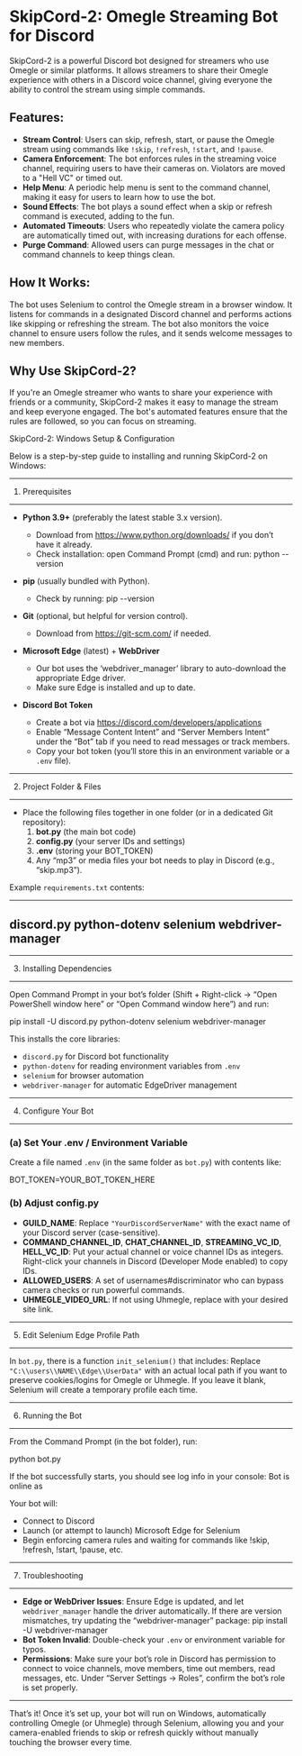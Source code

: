 # SkipCord-2: Omegle Streaming Bot for Discord

SkipCord-2 is a powerful Discord bot designed for streamers who use Omegle or similar platforms. It allows streamers to share their Omegle experience with others in a Discord voice channel, giving everyone the ability to control the stream using simple commands.

## Features:
- **Stream Control**: Users can skip, refresh, start, or pause the Omegle stream using commands like `!skip`, `!refresh`, `!start`, and `!pause`.
- **Camera Enforcement**: The bot enforces rules in the streaming voice channel, requiring users to have their cameras on. Violators are moved to a "Hell VC" or timed out.
- **Help Menu**: A periodic help menu is sent to the command channel, making it easy for users to learn how to use the bot.
- **Sound Effects**: The bot plays a sound effect when a skip or refresh command is executed, adding to the fun.
- **Automated Timeouts**: Users who repeatedly violate the camera policy are automatically timed out, with increasing durations for each offense.
- **Purge Command**: Allowed users can purge messages in the chat or command channels to keep things clean.

## How It Works:
The bot uses Selenium to control the Omegle stream in a browser window. It listens for commands in a designated Discord channel and performs actions like skipping or refreshing the stream. The bot also monitors the voice channel to ensure users follow the rules, and it sends welcome messages to new members.

## Why Use SkipCord-2?
If you're an Omegle streamer who wants to share your experience with friends or a community, SkipCord-2 makes it easy to manage the stream and keep everyone engaged. The bot's automated features ensure that the rules are followed, so you can focus on streaming.


SkipCord-2: Windows Setup & Configuration

Below is a step-by-step guide to installing and running SkipCord-2 on Windows:

--------------------------------------------------------------------------------
1) Prerequisites
--------------------------------------------------------------------------------
- **Python 3.9+** (preferably the latest stable 3.x version). 
  - Download from https://www.python.org/downloads/ if you don’t have it already.
  - Check installation: open Command Prompt (cmd) and run: python --version

- **pip** (usually bundled with Python).
  - Check by running: pip --version

- **Git** (optional, but helpful for version control).
  - Download from https://git-scm.com/ if needed.

- **Microsoft Edge** (latest) + **WebDriver** 
  - Our bot uses the ‘webdriver_manager’ library to auto-download the appropriate Edge driver. 
  - Make sure Edge is installed and up to date.

- **Discord Bot Token** 
  - Create a bot via https://discord.com/developers/applications
  - Enable “Message Content Intent” and “Server Members Intent” under the “Bot” tab if you need to read messages or track members.
  - Copy your bot token (you’ll store this in an environment variable or a `.env` file).

--------------------------------------------------------------------------------
2) Project Folder & Files
--------------------------------------------------------------------------------
- Place the following files together in one folder (or in a dedicated Git repository):
   1. **bot.py** (the main bot code)
   2. **config.py** (your server IDs and settings) 
   3. **.env** (storing your BOT_TOKEN)
   4. Any “mp3” or media files your bot needs to play in Discord (e.g., “skip.mp3”).

Example `requirements.txt` contents:

-----------------------------------
discord.py
python-dotenv
selenium
webdriver-manager
-----------------------------------

--------------------------------------------------------------------------------
3) Installing Dependencies
--------------------------------------------------------------------------------
Open Command Prompt in your bot’s folder (Shift + Right-click → “Open PowerShell window here” or “Open Command window here”) and run:

   pip install -U discord.py python-dotenv selenium webdriver-manager

This installs the core libraries:
- `discord.py` for Discord bot functionality
- `python-dotenv` for reading environment variables from `.env`
- `selenium` for browser automation
- `webdriver-manager` for automatic EdgeDriver management

--------------------------------------------------------------------------------
4) Configure Your Bot
--------------------------------------------------------------------------------

### (a) Set Your .env / Environment Variable
Create a file named `.env` (in the same folder as `bot.py`) with contents like:

   BOT_TOKEN=YOUR_BOT_TOKEN_HERE


### (b) Adjust config.py
- **GUILD_NAME**: Replace `"YourDiscordServerName"` with the exact name of your Discord server (case-sensitive).
- **COMMAND_CHANNEL_ID**, **CHAT_CHANNEL_ID**, **STREAMING_VC_ID**, **HELL_VC_ID**: 
  Put your actual channel or voice channel IDs as integers. 
  Right-click your channels in Discord (Developer Mode enabled) to copy IDs.
- **ALLOWED_USERS**: A set of usernames#discriminator who can bypass camera checks or run powerful commands. 
- **UHMEGLE_VIDEO_URL**: If not using Uhmegle, replace with your desired site link.

--------------------------------------------------------------------------------
5) Edit Selenium Edge Profile Path
--------------------------------------------------------------------------------
In `bot.py`, there is a function `init_selenium()` that includes:
Replace `"C:\\users\\NAME\\Edge\\UserData"` with an actual local path if you want to preserve cookies/logins for Omegle or Uhmegle. If you leave it blank, Selenium will create a temporary profile each time.

--------------------------------------------------------------------------------
6) Running the Bot
--------------------------------------------------------------------------------
From the Command Prompt (in the bot folder), run:

   python bot.py

If the bot successfully starts, you should see log info in your console:
   Bot is online as <YourBotNameHere>

Your bot will:
- Connect to Discord
- Launch (or attempt to launch) Microsoft Edge for Selenium
- Begin enforcing camera rules and waiting for commands like !skip, !refresh, !start, !pause, etc.

--------------------------------------------------------------------------------
7) Troubleshooting
--------------------------------------------------------------------------------
- **Edge or WebDriver Issues**: 
  Ensure Edge is updated, and let `webdriver_manager` handle the driver automatically. If there are version mismatches, try updating the “webdriver-manager” package: 
    pip install -U webdriver-manager
- **Bot Token Invalid**: 
  Double-check your `.env` or environment variable for typos.
- **Permissions**: 
  Make sure your bot’s role in Discord has permission to connect to voice channels, move members, time out members, read messages, etc. 
  Under “Server Settings → Roles”, confirm the bot’s role is set properly.

--------------------------------------------------------------------------------
That’s it! Once it’s set up, your bot will run on Windows, automatically controlling Omegle (or Uhmegle) through Selenium, allowing you and your camera-enabled friends to skip or refresh quickly without manually touching the browser every time.

